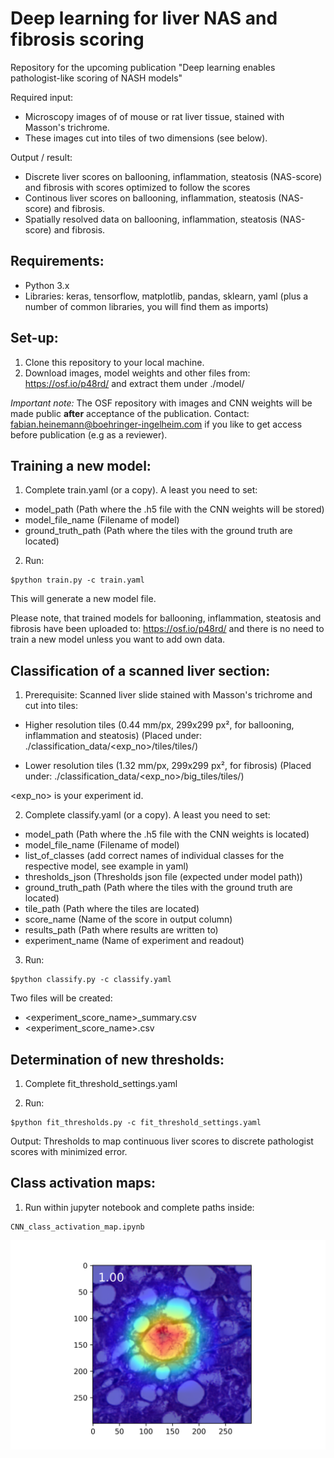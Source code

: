 # Deep learning for liver NAS and fibrosis scoring

Repository for the upcoming publication "Deep learning enables pathologist-like scoring of NASH models"

Required input:
- Microscopy images of of mouse or rat liver tissue, stained with Masson's trichrome.
- These images cut into tiles of two dimensions (see below).

Output / result: 
- Discrete liver scores on ballooning, inflammation, steatosis (NAS-score) and fibrosis with scores optimized to follow the scores
- Continous liver scores on ballooning, inflammation, steatosis (NAS-score) and fibrosis.
- Spatially resolved data on ballooning, inflammation, steatosis (NAS-score) and fibrosis.


## Requirements:

- Python 3.x
- Libraries: keras, tensorflow, matplotlib, pandas, sklearn, yaml (plus a number of common libraries, you will find them as imports)

## Set-up:

1. Clone this repository to your local machine.
2. Download images, model weights and other files from: https://osf.io/p48rd/ and extract them under ./model/

*Important note:* The OSF repository with images and CNN weights will be made public <b>after</b> acceptance of the publication. Contact: fabian.heinemann@boehringer-ingelheim.com if you like to get access before publication (e.g as a reviewer).

## Training a new model:

1. Complete train.yaml (or a copy). A least you need to set:
* model_path (Path where the .h5 file with the CNN weights will be stored)
* model_file_name (Filename of model)
* ground_truth_path (Path where the tiles with the ground truth are located)

2. Run:
``` 
$python train.py -c train.yaml
```
This will generate a new model file.

Please note, that trained models for ballooning, inflammation, steatosis and fibrosis have been uploaded to: https://osf.io/p48rd/ and there is no need to train a new model unless you want to add own data.
 
## Classification of a scanned liver section:

1. Prerequisite: 
Scanned liver slide stained with Masson's trichrome and cut into tiles:
* Higher resolution tiles (0.44 mm/px, 299x299 px², for ballooning, inflammation and steatosis)
(Placed under: ./classification_data/<exp_no>/tiles/tiles/)

* Lower resolution tiles (1.32 mm/px, 299x299 px², for fibrosis)
(Placed under: ./classification_data/<exp_no>/big_tiles/tiles/)

<exp_no> is your experiment id.

2. Complete classify.yaml (or a copy). A least you need to set:
* model_path (Path where the .h5 file with the CNN weights is located)
* model_file_name (Filename of model)
* list_of_classes (add correct names of individual classes for the respective model, see example in yaml)
* thresholds_json (Thresholds json file (expected under model path))
* ground_truth_path (Path where the tiles with the ground truth are located)
* tile_path (Path where the tiles are located)
* score_name (Name of the score in output column)
* results_path (Path where results are written to)
* experiment_name (Name of experiment and readout)

3. Run:
``` 
$python classify.py -c classify.yaml
```
Two files will be created:
* <experiment_score_name>_summary.csv
* <experiment_score_name>.csv

## Determination of new thresholds:

1. Complete fit_threshold_settings.yaml

2. Run:
``` 
$python fit_thresholds.py -c fit_threshold_settings.yaml
```

Output: Thresholds to map continuous liver scores to discrete pathologist scores with minimized error.

## Class activation maps:

1. Run within jupyter notebook and complete paths inside:
```
CNN_class_activation_map.ipynb
```
![alt text](https://github.com/FabianHeinemann/Deep_learning_for_liver_NAS_and_fibrosis_scoring/blob/master/class_activation_map_images/test/16_224_606_47_24_cam.png)
